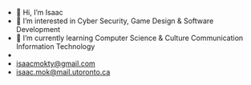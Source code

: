 - 👋 Hi, I’m Isaac
- 👀 I’m interested in Cyber Security, Game Design & Software Development
- 🌱 I’m currently learning Computer Science & Culture Communication Information Technology
- 
- isaacmokty@gmail.com
- isaac.mok@mail.utoronto.ca

